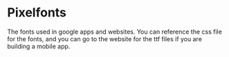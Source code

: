 # Pixelfonts
The fonts used in google apps and websites.
You can reference the css file for the fonts, and you can go to the website for the ttf files if you are building a mobile app.
